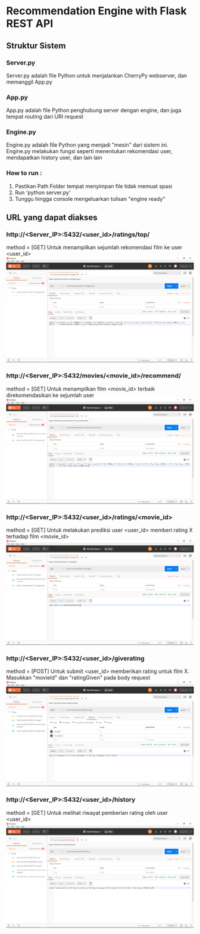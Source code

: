 # Recommendation Engine with Flask REST API



## Struktur Sistem

### Server.py
Server.py adalah file Python untuk menjalankan CherryPy webserver, dan memanggil App.py

### App.py
App.py adalah file Python penghubung server dengan engine, dan juga tempat routing dari URI request

### Engine.py
Engine.py adalah file Python yang menjadi "mesin" dari sistem ini. Engine.py melakukan fungsi seperti menentukan rekomendasi user, mendapatkan history user, dan lain lain

### How to run :
1. Pastikan Path Folder tempat menyimpan file tidak memuat spasi
2. Run 'python server.py'
3. Tunggu hingga console mengeluarkan tulisan "engine ready"



## URL yang dapat diakses

### http://<Server_IP>:5432/<user_id>/ratings/top/<count> 
  method = [GET]
  Untuk menampilkan sejumlah <count> rekomendasi film ke user <user_id>
  ![Contoh Gambar 1](./img/ratingstop.png)
  
### http://<Server_IP>:5432/movies/<movie_id>/recommend/<count> 
  method = [GET]
  Untuk menampilkan film <movie_id> terbaik direkomendasikan ke sejumlah <count> user
  ![Contoh Gambar 2](./img/recommendmovietouser.png)
  
### http://<Server_IP>:5432/<user_id>/ratings/<movie_id> 
  method = [GET]
  Untuk melakukan prediksi user <user_id> memberi rating X terhadap film <movie_id>
  ![Contoh Gambar 3](./img/predictusergiverating.png)
  
### http://<Server_IP>:5432/<user_id>/giverating 
  method = [POST]
  Untuk submit <user_id> memberikan rating untuk film X. Masukkan "movieId" dan "ratingGiven" pada body request
  ![Contoh Gambar 4](./img/usergiveratingpost.png)
  
### http://<Server_IP>:5432/<user_id>/history 
  method = [GET]
  Untuk melihat riwayat pemberian rating oleh user <user_id>
  ![Contoh Gambar 5](./img/ratinghistory.png)
  
